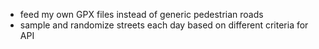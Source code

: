 - feed my own GPX files instead of generic pedestrian roads
- sample and randomize streets each day based on different criteria for API